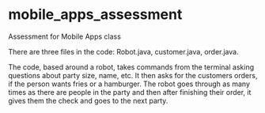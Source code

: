 # mobile_apps_assessment
Assessment for Mobile Apps class

There are three files in the code: Robot.java, customer.java, order.java.

The code, based around a robot, takes commands from the terminal asking questions about party size, name, etc.
It then asks for the customers orders, if the person wants fries or a hamburger.
The robot goes through as many times as there are people in the party and then after finishing their order,
it gives them the check and goes to the next party.
